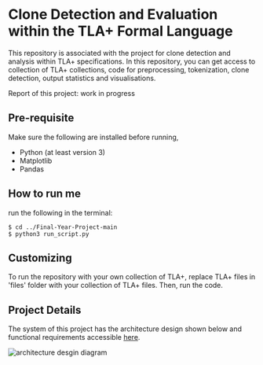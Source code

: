 # Clone Detection and Evaluation within the TLA+ Formal Language

This repository is associated with the project for clone detection and analysis within TLA+ specifications. In this repository, you can get access to collection of TLA+ collections, code for preprocessing, tokenization, clone detection, output statistics and visualisations. 

Report of this project: work in progress

## Pre-requisite

Make sure the following are installed before running,

- Python (at least version 3)
- Matplotlib
- Pandas

## How to run me


run the following in the terminal:
```
$ cd ../Final-Year-Project-main
$ python3 run_script.py
```
## Customizing

To run the repository with your own collection of TLA+, replace TLA+ files in 'files' folder with your collection of TLA+ files. Then, run the code. 

## Project Details

The system of this project has the architecture design shown below and functional requirements accessible [here](https://livemanchesterac-my.sharepoint.com/:x:/g/personal/shun_mon_student_manchester_ac_uk/ETf7a1Qf5NNCtIHzJOD-hogBbAcePVINlIFU3U8qxJkhUg?e=e3erzx).

![architecture desgin diagram](https://github.com/Shun702/Final-Year-Project/blob/e6ca42eb4133848b018167f5c613897631bc4e4e/Architecture%20design-2.png?raw=true)
